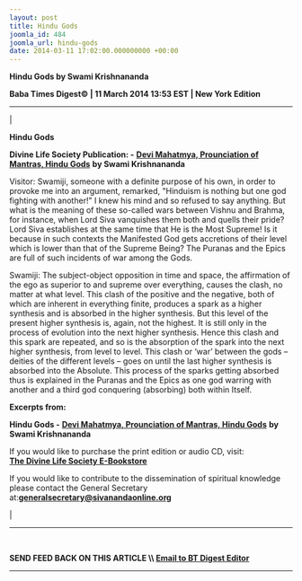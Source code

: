 ```yaml
---
layout: post
title: Hindu Gods
joomla_id: 484
joomla_url: hindu-gods
date: 2014-03-11 17:02:00.000000000 +00:00
---
```

 **Hindu Gods by Swami Krishnananda**

**Baba Times Digest© | 11 March 2014 13:53 EST | New York Edition**

* * *

| 

**Hindu Gods**

**Divine Life Society Publication: -** [**Devi Mahatmya, Prounciation of Mantras, Hindu Gods**](http://www.swami-krishnananda.org/disc/disc_131.html) **by Swami Krishnananda**

Visitor: Swamiji, someone with a definite purpose of his own, in order to provoke me into an argument, remarked, "Hinduism is nothing but one god fighting with another!" I knew his mind and so refused to say anything. But what is the meaning of these so-called wars between Vishnu and Brahma, for instance, when Lord Siva vanquishes them both and quells their pride? Lord Siva establishes at the same time that He is the Most Supreme! Is it because in such contexts the Manifested God gets accretions of their level which is lower than that of the Supreme Being? The Puranas and the Epics are full of such incidents of war among the Gods.

Swamiji: The subject-object opposition in time and space, the affirmation of the ego as superior to and supreme over everything, causes the clash, no matter at what level. This clash of the positive and the negative, both of which are inherent in everything finite, produces a spark as a higher synthesis and is absorbed in the higher synthesis. But this level of the present higher synthesis is, again, not the highest. It is still only in the process of evolution into the next higher synthesis. Hence this clash and this spark are repeated, and so is the absorption of the spark into the next higher synthesis, from level to level. This clash or ‘war’ between the gods – deities of the different levels – goes on until the last higher synthesis is absorbed into the Absolute. This process of the sparks getting absorbed thus is explained in the Puranas and the Epics as one god warring with another and a third god conquering (absorbing) both within Itself.

**Excerpts from:**

**Hindu Gods -** [**Devi Mahatmya, Prounciation of Mantras, Hindu Gods**](http://www.swami-krishnananda.org/disc/disc_131.html) **by Swami Krishnananda**

  

If you would like to purchase the print edition or audio CD, visit:   
 **[The Divine Life Society E-Bookstore](http://www.dlshq.org/cgi-bin/store/commerce.cgi?category=krishnananda&cart_id=1394930528.401)**

If you would like to contribute to the dissemination of spiritual knowledge please contact the General Secretary at:**[](mailto:generalsecretary@sivanandaonline.org)[generalsecretary@sivanandaonline.org](mailto:generalsecretary@sivanandaonline.org)**



 |



* * *

[  
](http://en.wikipedia.org/wiki/Independence_Day_%28United_States%29)

**SEND FEED BACK ON THIS ARTICLE \\\ [Email to BT Digest Editor](mailto:thebabatimes@gmail.com)**

* * *



